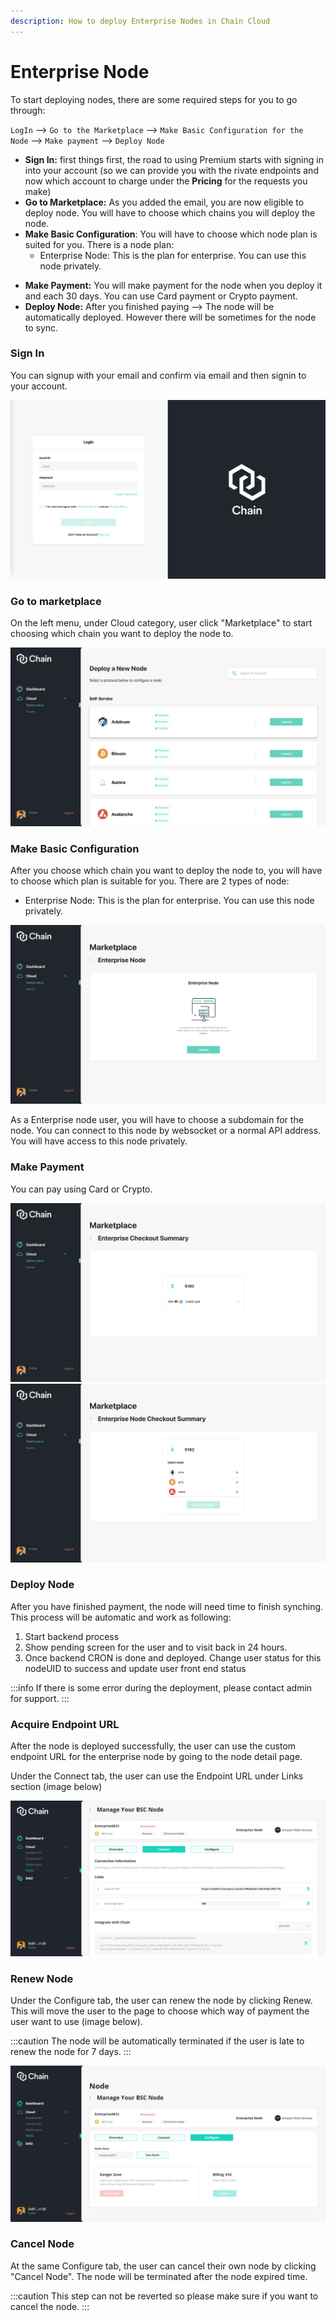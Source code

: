 ```yaml
---
description: How to deploy Enterprise Nodes in Chain Cloud
---
```


# Enterprise Node

To start deploying nodes, there are some required steps for you to go through:

`LogIn` --> `Go to the Marketplace` --> `Make Basic Configuration for the Node` --> `Make payment` --> `Deploy Node`

<!-- * **SignUp**: first things first, connecting your MetaMask wallet (Or other wallets that supported) is the key to access your account and start using Premium services. -->
* **Sign In:** first things first, the road to using Premium starts with signing in into your account (so we can provide you with the rivate endpoints and now which account to charge under the **Pricing** for the requests you make)
* **Go to Marketplace:** As you added the email, you are now eligible to deploy node. You will have to choose which chains you will deploy the node.
* **Make Basic Configuration**: You will have to choose which node plan is suited for you. There is a node plan:
  * Enterprise Node: This is the plan for enterprise. You can use this node privately.
<!-- * **Stake XCN (Protocol Nodes):** You will have to stake XCN to deploy a Protocol Node. -->
* **Make Payment:** You will make payment for the node when you deploy it and each 30 days. You can use Card payment or Crypto payment.
* **Deploy Node:** After you finished paying --> The node will be automatically deployed. However there will be sometimes for the node to sync.

### Sign In

You can signup with your email and confirm via email and then signin to your account.

![Sign In](../../../static/img/LogIn.png)

### Go to marketplace

On the left menu, under Cloud category, user click "Marketplace" to start choosing which chain you want to deploy the node to.

![Marketplace](../../../static/img/marketplace.png)

### Make Basic Configuration

After you choose which chain you want to deploy the node to, you will have to choose which plan is suitable for you. There are 2 types of node:

<!-- * Protocol Node: You will have to stake XCN and make payment to deploy this kind of node. You can earn rewards in XCN for deploying this type of node. -->
* Enterprise Node: This is the plan for enterprise. You can use this node privately.

![Choosing Plan](../../../static/img/basic-config.png)

<!-- Depend on which plan you choose, your next step will be staking XCN or Make payment. -->

As a Enterprise node user, you will have to choose a subdomain for the node. You can connect to this node by websocket or a normal API address. You will have access to this node privately.&#x20;

### Make Payment <input type="hidden" id="make-payment" />

You can pay using Card or Crypto.

![Payment with card](../../../static/img/make-payment-card.png)
![Payment with crypto](../../../static/img/make-payment-crypto.png)

### Deploy Node

After you have finished payment, the node will need time to finish synching. This process will be automatic and work as following:

1. Start backend process
2. Show pending screen for the user and to visit back in 24 hours.
3. Once backend CRON is done and deployed. Change user status for this nodeUID to success and update user front end status
<!-- 4. User 30 day lock on stakes amount begins -->

:::info
If there is some error during the deployment, please contact admin for support.
:::

### Acquire Endpoint URL

After the node is deployed successfully, the user can use the custom endpoint URL for the enterprise node by going to the node detail page.

Under the Connect tab, the user can use the Endpoint URL under Links section (image below)

![Premium Node detail page](../../../static/img/endpoint-url.png)

### Renew Node

Under the Configure tab, the user can renew the node by clicking Renew. This will move the user to the page to choose which way of payment the user want to use (image below).

:::caution
The node will be automatically terminated if the user is late to renew the node for 7 days.
:::

![Premium Node detail page](../../../static/img/enterprise-renew-node.png)

### Cancel Node

At the same Configure tab, the user can cancel their own node by clicking "Cancel Node". The node will be terminated after the node expired time.

:::caution
This step can not be reverted so please make sure if you want to cancel the node.
:::